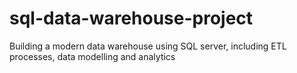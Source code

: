 # sql-data-warehouse-project
Building a modern data warehouse using SQL  server,  including ETL processes, data modelling and analytics
